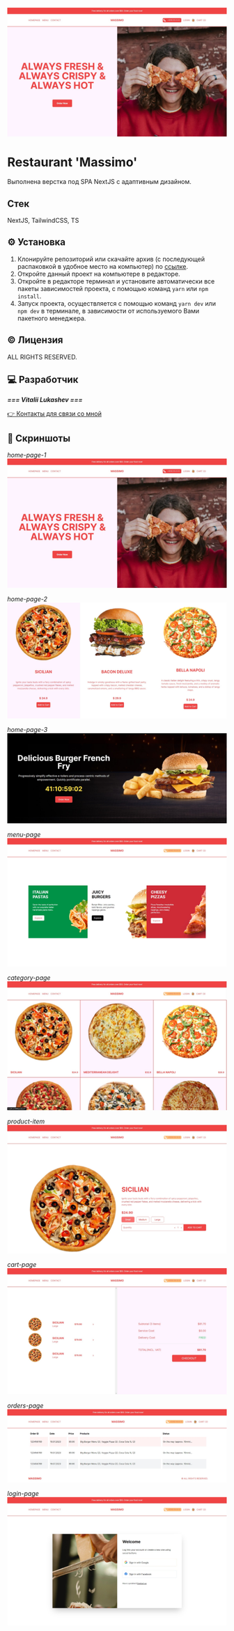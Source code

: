 ![Главная страница](/public/readme/home-page_1.jpg)
# Restaurant 'Massimo'
Выполнена верстка под SPA NextJS с адаптивным дизайном.

## Стек
NextJS, TailwindCSS, TS

## ⚙ Установка

1. Клонируйте репозиторий или скачайте архив (с последующей распаковкой в удобное место на компьютер) по [ссылке](https://github.com/lukashevVitaliy/restaurant-massimo).
2. Откройте данный проект на компьютере в редакторе.
3. Откройте в редакторе терминал и установите автоматически все пакеты зависимостей проекта, с помощью команд `yarn` или `npm install`.
4. Запуск проекта, осуществляется с помощью команд `yarn dev` или `npm dev` в терминале, в зависимости от используемого Вами пакетного менеджера.

## © Лицензия

ALL RIGHTS RESERVED.

## 💻 Разработчик

**_=== Vitalii Lukashev ===_**

[👉 Контакты для связи со мной](https://github.com/lukashevVitaliy)

## 👀 Скриншоты

_home-page-1_
![home-page_1](/public/readme/home-page_1.jpg)

_home-page-2_
![home-page_2](/public/readme/home-page_2.jpg)

_home-page-3_
![home-page_3](/public/readme/home-page_3.jpg)

_menu-page_
![menu-page](/public/readme/menu-page.jpg)

_category-page_
![category](/public/readme/category.jpg)

_product-item_
![product item](/public/readme/product-item.jpg)

_cart-page_
![cart page](/public/readme/cart-page.jpg)

_orders-page_
![orders page](/public/readme/orders-page.jpg)

_login-page_
![login-page](/public/readme/login-page.jpg)
